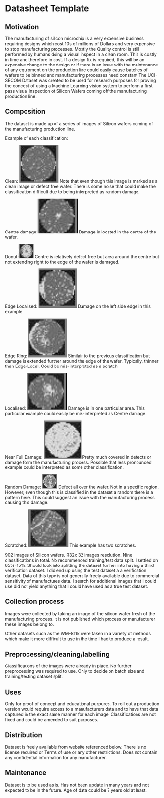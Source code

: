 # Datasheet Template

## Motivation

The manufacturing of silicon microchip is a very expensive business requiring designs which cost 10s of millions of Dollars and very expensive to stop manufacturing processes. Mostly the Quality control is still performed by humans doing a visual inspect in a clean room. This is costly in time and therefore in cost. If a design fix is required, this will be an expensive change to the design or if there is an issue with the maintenance of any equipment on the production line could easily cause batches of wafers to be binned and manufacturing processes need constant 
The UCI-SECOM Dataset was created to be used for research purposes for proving the concept of using a Machine Learning vision system to perform a first pass visual inspection of Silicon Wafers coming off the manufacturing production line.


 
## Composition

The dataset is made up of a series of images of Silicon wafers coming of the manufacturing production line.

Example of each classification:

Clean: ![Screenshot](CleanImage.png)
        Note that even though this image is marked as a clean image or defect free wafer. There is some noise that could make the classification difficult due to being interpreted as random damage.

Centre damage:![Screenshot](CentreImage.png)
   Damage is located in the centre of the wafer.

Donut:![Screenshot](DonutImage.png)
   Centre is relatively defect free but area around the centre but not extending right to the edge of the wafer is damaged.



Edge Localised: ![Screenshot](EdgeLocImage.png)
   Damage on the left side edge in this example

Edge Ring: ![Screenshot](EdgeRingImage.png)
   Similair to the previous classification but damage is extended further around the edge of the wafer. Typically, thinner than Edge-Local. Could be mis-interpreted as a scratch

Localised: ![Screenshot](LocalImage.png)
   Damage is in one particular area. This particular example could easily be mis-interpreted as Centre damage.

Near Full Damage: ![Screenshot](NearFullImage.png)
  Pretty much covered in defects or damage form the manufacturing process. Possible that less pronounced example could be interpreted as some other classification.

Random Damage: ![Screenshot](RandomImage.png)
  Defect all over the wafer. Not in a specific region. However, even though this is classified in the dataset a random there is a pattern here. This could suggest an issue with the manufacturing process causing this damage.

Scratched: ![Screenshot](ScratchImage.png)
      This example has two scratches. 


902 images of Silicon wafers. R32x 32 images resolution. Nine classifications in total. No recommended training/test data split. I settled on 85%-15%. Should look into splitting the dataset further into having a third verification dataset. I did end up using the test dataset a a verification dataset. Data of this type is not generally freely available due to commercial sensitivity of manufactures data. I search for additional images that I could use did not yield anything that I could have used as a true test dataset.


## Collection process

Images were collected by taking an image of the silicon wafer fresh of the manufacturing process. It is not published which process or manufacturer these images belong to.

Other datasets such as the WM-811k were taken in a variety of methods which make it more difficult to use in the time I had to produce a result. 


## Preprocessing/cleaning/labelling

Classifications of the images were already in place. No further preprocessing was required to use. Only to decide on batch size and training/testing dataset split.
 
## Uses

Only for proof of concept and educational purpures. To roll out a production version would require access to a manufacturers data and to have that data captured in the exact same manner for each image. Classifications are not fixed and could be amended to suit purposes.

## Distribution

Dataset is freely available from website referenced below. There is no license required or Terms of use or any other restrictions. Does not contain any confidential information for any manufacturer.

## Maintenance

Dataset is to be used as is. Has not been update in many years and not expected to be in the future. Age of data could be 7 years old at least.

